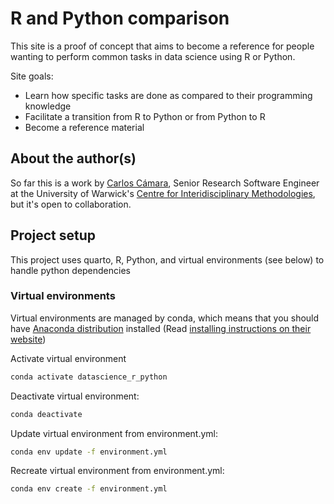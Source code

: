 # R and Python comparison

This site is a proof of concept that aims to become a reference for people wanting to perform common tasks in data science using R or Python.

Site goals:

* Learn how specific tasks are done as compared to their programming knowledge
* Facilitate a transition from R to Python or from Python to R
* Become a reference material

## About the author(s)

So far this is a work by [Carlos Cámara](https://carloscamara.es/en), Senior Research Software Engineer at the University of Warwick's [Centre for Interidisciplinary Methodologies](https://warwick.ac.uk/fac/cross_fac/cim/), but it's open to collaboration.

## Project setup

This project uses quarto, R, Python, and virtual environments (see below) to handle python dependencies

### Virtual environments

Virtual environments are managed by conda, which means that you should have [Anaconda distribution](https://www.anaconda.com/) installed (Read [installing instructions on their website](https://www.anaconda.com/distribution/))

Activate virtual environment

```bash
conda activate datascience_r_python
```

Deactivate virtual environment:

```bash
conda deactivate
```

Update virtual environment from environment.yml:

```bash
conda env update -f environment.yml
```

Recreate virtual environment from environment.yml:

```bash
conda env create -f environment.yml
```
